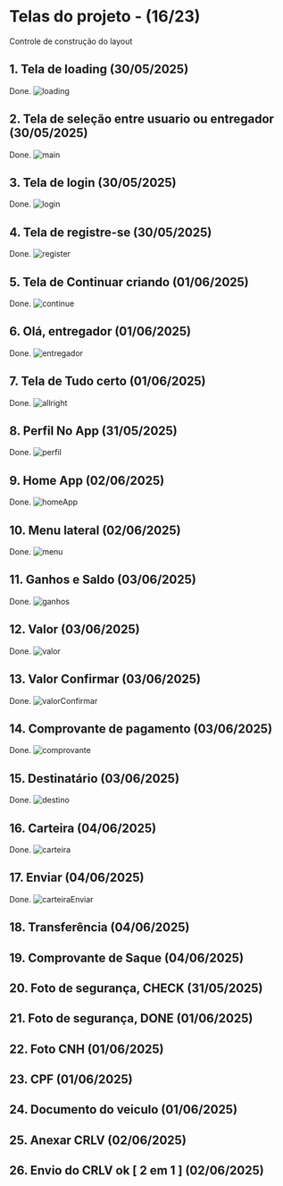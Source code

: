 # Telas do projeto - (16/23)
Controle de construção do layout

## 1. Tela de loading (30/05/2025)
Done.
![loading](./assets/screenshots/screen-1.png)
## 2. Tela de seleção entre usuario ou entregador (30/05/2025)
Done.
![main](./assets/screenshots/screen-2.png)
## 3. Tela de login (30/05/2025)
Done.
![login](./assets/screenshots/screen-3.png)
## 4. Tela de registre-se (30/05/2025)
Done.
![register](./assets/screenshots/screen-4.png)
## 5. Tela de Continuar criando (01/06/2025)
Done.
![continue](./assets/screenshots/screen-5.png)
## 6. Olá, entregador (01/06/2025)
Done.
![entregador](./assets/screenshots/screen-6.png)
## 7. Tela de Tudo certo (01/06/2025)
Done.
![allright](./assets/screenshots/screen-7.png)

## 8. Perfil No App (31/05/2025)
Done.
![perfil](./assets/screenshots/screen-10.png)

## 9. Home App (02/06/2025)
Done.
![homeApp](./assets/screenshots/screen-8.png)

## 10. Menu lateral (02/06/2025)
Done.
![menu](./assets/screenshots/screen-9.png)

## 11. Ganhos e Saldo (03/06/2025)
Done.
![ganhos](./assets/screenshots/screen-11.png)

## 12. Valor (03/06/2025)
Done.
![valor](./assets/screenshots/screen-13.png)

## 13. Valor Confirmar (03/06/2025)
Done.
![valorConfirmar](./assets/screenshots/screen-14.png)

## 14. Comprovante de pagamento (03/06/2025)
Done.
![comprovante](./assets/screenshots/screen-12.png)
## 15. Destinatário (03/06/2025)
Done.
![destino](./assets/screenshots/screen-15.png)

## 16. Carteira (04/06/2025)
Done.
![carteira](./assets/screenshots/screen-16.png)

## 17. Enviar (04/06/2025)
Done.
![carteiraEnviar](./assets/screenshots/screen-17.png)

## 18. Transferência (04/06/2025)

## 19. Comprovante de Saque (04/06/2025)

## 20. Foto de segurança, CHECK (31/05/2025)

## 21. Foto de segurança, DONE (01/06/2025)

## 22. Foto CNH (01/06/2025)

## 23. CPF (01/06/2025)

## 24. Documento do veiculo (01/06/2025)

## 25. Anexar CRLV (02/06/2025)

## 26. Envio do CRLV ok [ 2 em 1 ] (02/06/2025)